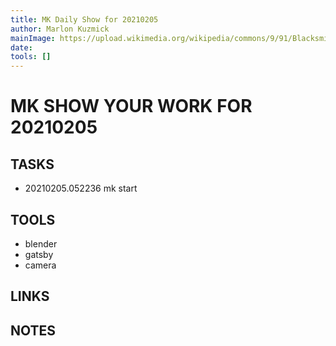 ```yaml
---
title: MK Daily Show for 20210205
author: Marlon Kuzmick
mainImage: https://upload.wikimedia.org/wikipedia/commons/9/91/Blacksmith_tools_2.jpg
date: 
tools: []
---
```

# MK SHOW YOUR WORK FOR 20210205

## TASKS

- 20210205.052236 mk start

## TOOLS

- blender
- gatsby
- camera

## LINKS


## NOTES



